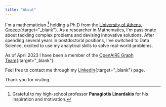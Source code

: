 ```yaml
---
title: "About"
---
```

I'm a mathematician **[^1]** holding a Ph.D from the [University of Athens, Greece](https://en.math.uoa.gr){:target="_blank"}. As a researcher in Mathematics, I'm passionate about tackling complex problems and devising innovative solutions. After spending several years in postdoctoral positions, I've switched to Data Science, excited to use my analytical skills to solve real-world problems. 

As of April 2023 I have been a member of the [OpenAIRE Graph Team](https://graph.openaire.eu/team){:target="_blank"}. 

Feel free to contact me through my [LinkedIn](https://www.linkedin.com/in/myrto-kallipoliti-212716146/){:target="_blank"} page.

Thank you for visiting.


[^1]: Grateful to my high-school professor **Panagiotis Linardakis** for his inspiration and motivation. 


